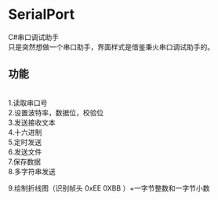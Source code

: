 # SerialPort
C#串口调试助手
<br>只是突然想做一个串口助手，界面样式是借鉴秉火串口调试助手的。
## 功能
<br>1.读取串口号
<br>2.设置波特率，数据位，校验位 
<br>3.发送接收文本
<br>4.十六进制 
<br>5.定时发送 
<br>6.发送文件 
<br>7.保存数据
<br>8.多字符串发送

9.绘制折线图（识别帧头 0xEE 0XBB ）+一字节整数和一字节小数